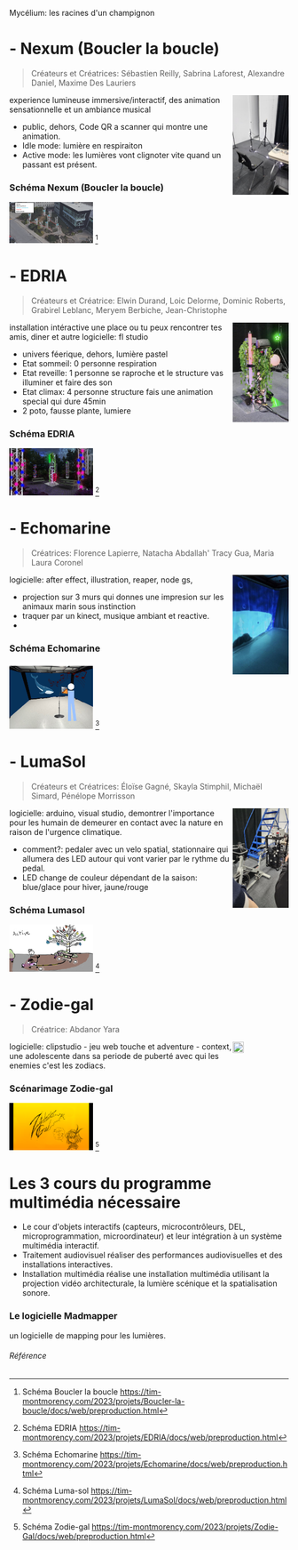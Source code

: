 Mycélium: les racines d'un champignon

# - Nexum (Boucler la boucle)
>Créateurs et Créatrices: Sébastien Reilly, Sabrina Laforest, Alexandre Daniel, Maxime Des Lauriers
<img width="20%" height="20%" align="right" src="https://github.com/S0hda/H23_V13_inspirations_MENG/blob/main/Mycelium/Photos/Nexum_idle.png">

experience lumineuse immersive/interactif, des animation sensationnelle et un ambiance musical
- public, dehors, Code QR a scanner qui montre une animation.
- Idle mode: lumière en respiraiton 
- Active mode: les lumières vont clignoter vite quand un passant est présent.

### Schéma Nexum (Boucler la boucle)
<img width="30%" height="30%" src="https://github.com/S0hda/H23_V13_inspirations_MENG/blob/main/Mycelium/Photos/Passe_lumiere.png"> [^1]

# - EDRIA
>Créateurs et Créatrice: Elwin Durand, Loic Delorme, Dominic Roberts, Grabirel Leblanc, Meryem Berbiche, Jean-Christophe
<img width="20%" height="20%" align="right" src="https://github.com/S0hda/H23_V13_inspirations_MENG/blob/main/Mycelium/Photos/Edria.png">

installation intéractive une place ou tu peux rencontrer tes amis, diner et autre
logicielle: fl studio
- univers féerique, dehors, lumière pastel
- Etat sommeil: 0 personne respiration
- Etat reveille: 1 personne se raproche et le structure vas illuminer et faire des son
- Etat climax: 4 personne structure fais une animation special qui dure 45min
- 2 poto, fausse plante, lumiere

### Schéma EDRIA
<img width="30%" height="30%" src="https://github.com/S0hda/H23_V13_inspirations_MENG/blob/main/Mycelium/Photos/edria_plan.png"> [^2]

# - Echomarine
> Créatrices: Florence Lapierre, Natacha Abdallah' Tracy Gua, Maria Laura Coronel
<img width="20%" height="20%" align="right" src="https://github.com/S0hda/H23_V13_inspirations_MENG/blob/main/Mycelium/Photos/Echomarine.png">

logicielle: after effect, illustration, reaper, node gs, 
- projection sur 3 murs qui donnes une impresion sur les animaux marin sous instinction
- traquer par un kinect, musique ambiant et reactive. 
- 
### Schéma Echomarine
<img width="30%" height="30%" src="https://github.com/S0hda/H23_V13_inspirations_MENG/blob/main/Mycelium/Photos/echomarine_Plan.png"> [^3]

# - LumaSol
> Créateurs et Créatrices: Éloïse Gagné, Skayla Stimphil, Michaël Simard, Pénélope Morrisson
<img width="20%" height="20%" align="right" src="https://github.com/S0hda/H23_V13_inspirations_MENG/blob/main/Mycelium/Photos/Lumasol.png">

logicielle: arduino, visual studio, 
demontrer l'importance pour les humain de demeurer en contact avec la nature en raison de l'urgence climatique.
- comment?: pedaler avec un velo spatial, stationnaire qui allumera des LED autour qui vont varier par le rythme du pedal. 
- LED change de couleur dépendant de la saison: blue/glace pour hiver, jaune/rouge 

### Schéma Lumasol
<img width="30%" height="30%" src="https://github.com/S0hda/H23_V13_inspirations_MENG/blob/main/Mycelium/Photos/luma-sol.png"> [^4]

# - Zodie-gal
> Créatrice: Abdanor Yara
<img width="20%" height="20%" align="right" src="https://github.com/S0hda/H23_V13_inspirations_MENG/blob/main/Mycelium/Photos/zodiac-design-01.png">
logicielle: clipstudio
- jeu web touche et adventure
- context, une adolescente dans sa periode de puberté avec qui les enemies c'est les zodiacs.

### Scénarimage Zodie-gal
<img width="30%" height="30%" src="https://github.com/S0hda/H23_V13_inspirations_MENG/blob/main/Mycelium/Photos/Zodiadiegal-title-present(beta).png"> [^5]

# Les 3 cours du programme multimédia nécessaire
- Le cour d'objets interactifs (capteurs, microcontrôleurs, DEL, microprogrammation, microordinateur) et leur intégration à un système multimédia interactif.
- Traitement audiovisuel réaliser des performances audiovisuelles et des installations interactives.
- Installation multimédia réalise une installation multimédia utilisant la projection vidéo architecturale, la lumière scénique et la spatialisation sonore.

### Le logicielle Madmapper
un logicielle de mapping pour les lumières.




###### Référence 
[^1]: Schéma Boucler la boucle https://tim-montmorency.com/2023/projets/Boucler-la-boucle/docs/web/preproduction.html
[^2]: Schéma EDRIA https://tim-montmorency.com/2023/projets/EDRIA/docs/web/preproduction.html
[^3]: Schéma Echomarine https://tim-montmorency.com/2023/projets/Echomarine/docs/web/preproduction.html
[^4]: Schéma Luma-sol https://tim-montmorency.com/2023/projets/LumaSol/docs/web/preproduction.html
[^5]: Schéma Zodie-gal https://tim-montmorency.com/2023/projets/Zodie-Gal/docs/web/preproduction.html
